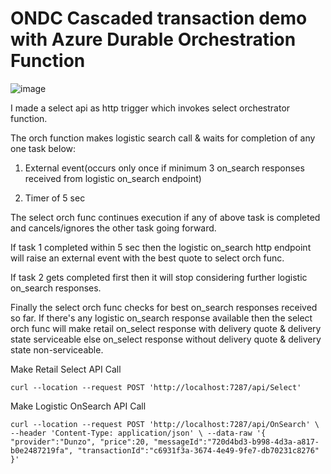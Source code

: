 # ONDC Cascaded transaction demo with Azure Durable Orchestration Function

![image](https://user-images.githubusercontent.com/35555010/194807814-16fb9969-03e5-4403-959a-146d878c1690.png)


I made a select api as http trigger which invokes select orchestrator function.

The orch function makes logistic search call & waits for completion of any one task below:

1. External event(occurs only once if minimum 3 on_search responses received from  logistic on_search endpoint)

2. Timer of 5 sec

The select orch func continues execution if any of above task is completed and cancels/ignores the other task going forward.

If task 1 completed within 5 sec then the logistic on_search http endpoint will raise an external event with the best quote to select orch func.

If task 2 gets completed first then it will stop considering further logistic on_search responses.

Finally the select orch func checks for best on_search responses received so far. If there's any logistic on_search response available then the select orch func will make retail on_select response with delivery quote & delivery state serviceable else on_select response without delivery quote & delivery state non-serviceable.


Make Retail Select API Call

`curl --location --request POST 'http://localhost:7287/api/Select'`


Make Logistic OnSearch API Call

`curl --location --request POST 'http://localhost:7287/api/OnSearch' \
--header 'Content-Type: application/json' \
--data-raw '{
    "provider":"Dunzo",
    "price":20,
    "messageId":"720d4bd3-b998-4d3a-a817-b0e2487219fa",
    "transactionId":"c6931f3a-3674-4e49-9fe7-db70231c8276"
}'`
